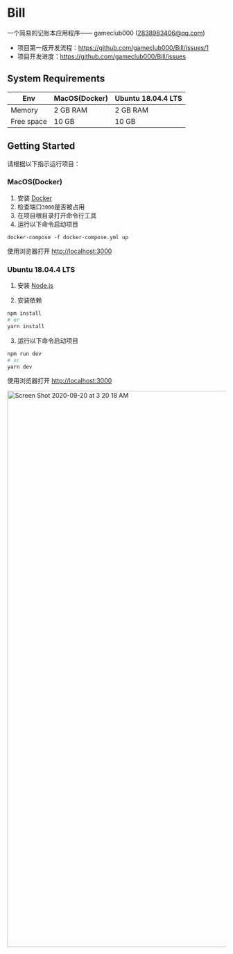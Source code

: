 # Bill

一个简易的记账本应用程序—— gameclub000 (2838983406@qq.com)

* 项目第一版开发流程：https://github.com/gameclub000/Bill/issues/1
* 项目开发进度：https://github.com/gameclub000/Bill/issues

## System Requirements

|Env| MacOS(Docker) | Ubuntu 18.04.4 LTS |
| ------ | ------ |------ |
|Memory|2 GB RAM|2 GB RAM|
|Free space|10 GB|10 GB|

## Getting Started

请根据以下指示运行项目：

### MacOS(Docker)

1. 安装 [Docker](https://docs.docker.com/get-docker/)
2. 检查端口`3000`是否被占用
3. 在项目根目录打开命令行工具
4. 运行以下命令启动项目
```shell
docker-compose -f docker-compose.yml up
```

使用浏览器打开 [http://localhost:3000](http://localhost:3000)

### Ubuntu 18.04.4 LTS

1. 安装 [Node.js](https://nodejs.org/en/download/)

2. 安装依赖

```bash
npm install
# or
yarn install
```
3. 运行以下命令启动项目

```bash
npm run dev
# or
yarn dev
```

使用浏览器打开 [http://localhost:3000](http://localhost:3000)


<img width="1280" alt="Screen Shot 2020-09-20 at 3 20 18 AM" src="https://user-images.githubusercontent.com/53006892/93687405-41210700-faf0-11ea-9c1e-cd662dbc7e29.png">
